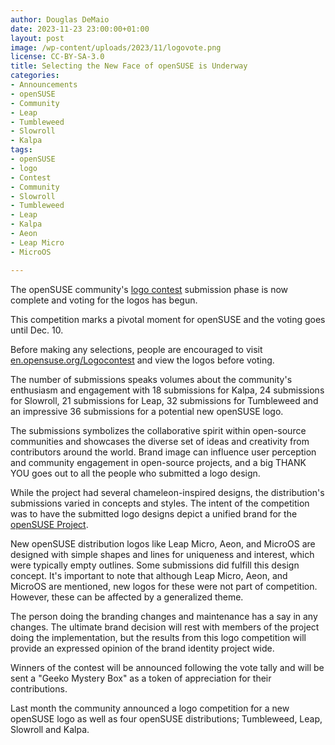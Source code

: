 ```yaml
---
author: Douglas DeMaio
date: 2023-11-23 23:00:00+01:00
layout: post
image: /wp-content/uploads/2023/11/logovote.png
license: CC-BY-SA-3.0
title: Selecting the New Face of openSUSE is Underway
categories:
- Announcements
- openSUSE
- Community
- Leap
- Tumbleweed
- Slowroll
- Kalpa
tags:
- openSUSE
- logo
- Contest
- Community
- Slowroll
- Tumbleweed
- Leap
- Kalpa
- Aeon
- Leap Micro
- MicroOS

---
```


The openSUSE community's [logo contest](https://en.opensuse.org/Logocontest) submission phase is now complete and voting for the logos has begun. 

This competition marks a pivotal moment for openSUSE and the voting goes until Dec. 10.

Before making any selections, people are encouraged to visit [en.opensuse.org/Logocontest](https://en.opensuse.org/Logocontest) and view the logos before voting.

The number of submissions speaks volumes about the community's enthusiasm and engagement with 18 submissions for Kalpa, 24 submissions for Slowroll, 21 submissions for Leap, 32 submissions for Tumbleweed and an impressive 36 submissions for a potential new openSUSE logo. 

The submissions symbolizes the collaborative spirit within open-source communities and showcases the diverse set of ideas and creativity from contributors around the world. Brand image can influence user perception and community engagement in open-source projects, and a big THANK YOU goes out to all the people who submitted a logo design. 

While the project had several chameleon-inspired designs, the distribution's submissions varied in concepts and styles. The intent of the competition was to have the submitted logo designs depict a unified brand for the [openSUSE Project](https://www.opensuse.org/). 

New openSUSE distribution logos like Leap Micro, Aeon, and MicroOS are designed with simple shapes and lines for uniqueness and interest, which were typically empty outlines. Some submissions did fulfill this design concept. It's important to note that although Leap Micro, Aeon, and MicroOS are mentioned, new logos for these were not part of competition. However, these can be affected by a generalized theme.

The person doing the branding changes and maintenance has a say in any changes. The ultimate brand decision will rest with members of the project doing the implementation, but the results from this logo competition will provide an expressed opinion of the brand identity project wide.

Winners of the contest will be announced following the vote tally and will be sent a "Geeko Mystery Box" as a token of appreciation for their contributions.

Last month the community announced a logo competition for a new openSUSE logo as well as four openSUSE distributions; Tumbleweed, Leap, Slowroll and Kalpa.

<meta name="openSUSE, board, community, logo, contest" content="HTML,CSS,XML,JavaScript">
